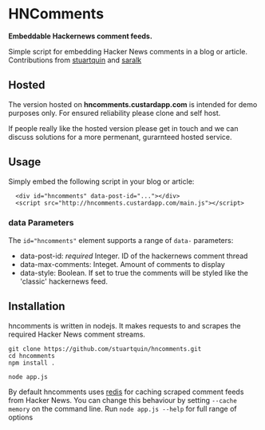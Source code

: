 # HNComments

__Embeddable Hackernews comment feeds.__

Simple script for embedding Hacker News comments in a blog or article.
Contributions from [stuartquin](http://github.com/stuartquin) and [saralk](http://github.com/saralk)


## Hosted

The version hosted on __hncomments.custardapp.com__ is intended for demo purposes only. For ensured reliability
please clone and self host.

If people really like the hosted version please get in touch and we can discuss solutions for a more permenant,
gurarnteed hosted service.


## Usage

Simply embed the following script in your blog or article:

```
  <div id="hncomments" data-post-id="..."></div>
  <script src="http://hncomments.custardapp.com/main.js"></script>  
```

### data Parameters

The `id="hncomments"` element supports a range of `data-` parameters:

* data-post-id: _required_ Integer. ID of the hackernews comment thread
* data-max-comments: Integet. Amount of comments to display
* data-style: Boolean. If set to true the comments will be styled like the 'classic' hackernews feed.


## Installation

hncomments is written in nodejs. It makes requests to and scrapes the required Hacker News comment streams.


```
git clone https://github.com/stuartquin/hncomments.git
cd hncomments
npm install .

node app.js 
```

By default hncomments uses [redis](http://redis.io/) for caching scraped comment feeds from Hacker News.
You can change this behaviour by setting `--cache memory` on the command line. Run `node app.js --help`
for full range of options














    
